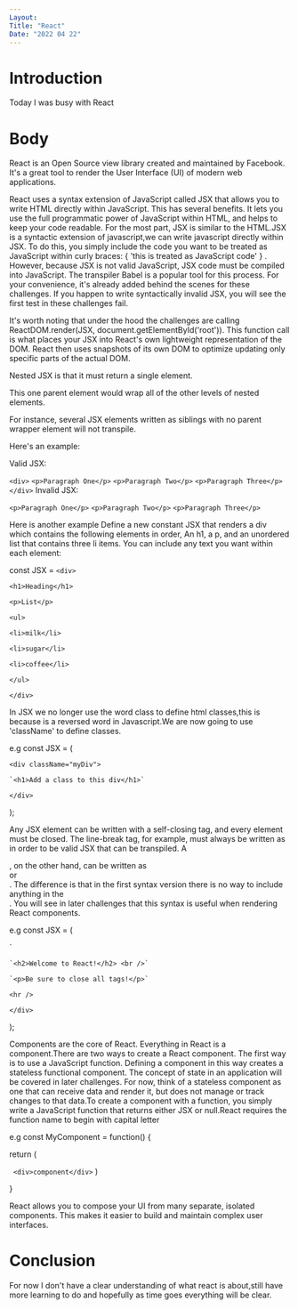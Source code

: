 ```yaml
---
Layout:
Title: "React"
Date: "2022 04 22"
---
```


# Introduction
Today I was busy with React

# Body
React is an Open Source view library created and maintained by Facebook. It's a great tool to render the User Interface (UI) of modern web applications.

React uses a syntax extension of JavaScript called JSX that allows you to write HTML directly within JavaScript. This has several benefits. It lets you use the full programmatic power of JavaScript within HTML, and helps to keep your code readable. For the most part, JSX is similar to the HTML.JSX is a syntactic extension of javascript,we can write javascript directly within JSX. To do this, you simply include the code you want to be treated as JavaScript within curly braces: { 'this is treated as JavaScript code' } . However, because JSX is not valid JavaScript, JSX code must be compiled into JavaScript. The transpiler Babel is a popular tool for this process. For your convenience, it's already added behind the scenes for these challenges. If you happen to write syntactically invalid JSX, you will see the first test in these challenges fail.

It's worth noting that under the hood the challenges are calling ReactDOM.render(JSX, document.getElementById('root')). This function call is what places your JSX into React's own lightweight representation of the DOM. React then uses snapshots of its own DOM to optimize updating only specific parts of the actual DOM.


Nested JSX is that it must return a single element.

This one parent element would wrap all of the other levels of nested elements.

For instance, several JSX elements written as siblings with no parent wrapper element will not transpile.

Here's an example:

Valid JSX:

`<div>`
  `<p>Paragraph One</p>`
  `<p>Paragraph Two</p>`
  `<p>Paragraph Three</p>`
`</div>`
Invalid JSX:

`<p>Paragraph One</p>`
`<p>Paragraph Two</p>`
`<p>Paragraph Three</p>`

Here is another example
Define a new constant JSX that renders a div which contains the following elements in order, An h1, a p, and an unordered list that contains three li items. You can include any text you want within each element:

const JSX = `<div>`

`<h1>Heading</h1>`

`<p>List</p>`

`<ul>`

`<li>milk</li>`

`<li>sugar</li>`

`<li>coffee</li>`

`</ul>`

`</div>`

In JSX we no longer use the word class to define html classes,this is because is a reversed word in Javascript.We are now going to use 'className' to define classes.

e.g const JSX = (

  `<div className="myDiv">`
  
    `<h1>Add a class to this div</h1>`
    
  `</div>`
  
);

Any JSX element can be written with a self-closing tag, and every element must be closed. The line-break tag, for example, must always be written as <br /> in order to be valid JSX that can be transpiled. A <div>, on the other hand, can be written as <div /> or <div></div>. The difference is that in the first syntax version there is no way to include anything in the <div />. You will see in later challenges that this syntax is useful when rendering React components.

e.g const JSX = (
`
  `<div>`
  
    `<h2>Welcome to React!</h2> <br />`
    
    `<p>Be sure to close all tags!</p>`
    
   `<hr />`
    
  `</div>`
  
);


Components are the core of React. Everything in React is a component.There are two ways to create a React component. The first way is to use a JavaScript function. Defining a component in this way creates a stateless functional component. The concept of state in an application will be covered in later challenges. For now, think of a stateless component as one that can receive data and render it, but does not manage or track changes to that data.To create a component with a function, you simply write a JavaScript function that returns either JSX or null.React requires the function name to begin with capital letter

e.g const MyComponent = function() {

return (

 ` <div>component</div>`
)

}

React allows you to compose your UI from many separate, isolated components. This makes it easier to build and maintain complex user interfaces.

# Conclusion
For now I don't have a clear understanding of what react is about,still have more learning to do and hopefully as time goes everything will be clear. 